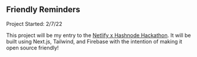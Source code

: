 ## Friendly Reminders

Project Started: 2/7/22

This project will be my entry to the [Netlify x Hashnode Hackathon](https://townhall.hashnode.com/netlify-hackathon). It will be built using Next.js, Tailwind, and Firebase with the intention of making it open source friendly!
